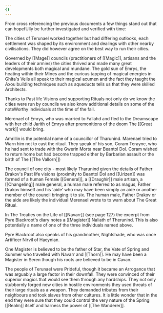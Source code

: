 ```yaml
---
{}
---
```


From cross referencing the previous documents a few things stand out that can hopefUlly be further investigated and verified with time:

The cities of Terunael worked together but had differing outlooks, each settlement was shaped by its environment and dealings with other nearby civilisations. They did however agree on the best way to run their cities.

Governed by [[Mage]] councils (practitioners of [[Magic]], artisans and the leaders of their armies) the cities thrived and made many great developments both magical and mundane. The gold sun of Emrys, the heating within their Mines and the curious tapping of magical energies in Ghita's Veils all speak to their magical acumen and the fact they taught the Axou building techniques such as aqueducts tells us that they were skilled Architects.

Thanks to Past life Visions and supporting Rituals not only do we know the cities were run by councils we also know additional details on some of the noteWorthy individuals at the time of the fall.

Merenael of Emrys, who was married to Fallahd and fled to the Dreamscape with her child Jarith of Emrys after premonitions of the doom The [[Great work]] would bring.

Amrillin is the potential name of a councillor of Tharunind. Marenael tried to Warn him not to cast the ritual. They speak of his son, Coram Terayne, who he had sent to trade with the Gwerin Morta near Beantol Dol. Coram wished to return home but had become trapped either by Barbarian assault or the birth of The [[The Vallorn]])

The council of one city - most likely Tharunind given the details of Father Drakov's Past life visions (proximity to Beantol Dol and [[Urizen]] was formed of a human Female [[General]], a [[Draughir]] male artisan, a [[Changeling]] male general, a human male referred to as magus, Father Drakov himself and his 'aide' who may have been simply an aide or another member of the council bringing it to six. The human male, Father Drakov or the aide are likely the individual Merenael wrote to to warn about The Great Ritual.

In The Treaties on the Life of [[Navarr]] (see page 127) the excerpt from Pyre Blackroot's diary notes a [[Magister]] Naliath of Therunind. This is also potentially a name of one of the three individuals named above.

Pyre Blackroot also speaks of his grandmother, Nightshade, who was once Artificer Nirvil of Hacynian.

One Magister is believed to be the father of Star, the Vate of Spring and Summer who travelled with Navarr and [[Thorn]]. He may have been a Magister in Seren though his roots are believed to be in Cavan.

The people of Terunael were Prideful, though it became an Arrogance that was arguably a large factor in their downfall. They were convinced of their superior magics that would see them through any hardships. They not only stubbornly forged new cities in hostile environments they used threats of their large rituals as a weapon. They demanded tributes from their neighbours and took slaves from other cultures. It is little wonder that in the end they were sure that they could control the very nature of the Spring [[Realm]] itself and harness the power of [[The Wanderer]].
